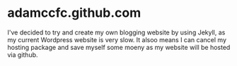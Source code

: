 # adamccfc.github.com

I've decided to try and create my own blogging website by using Jekyll, as my current Wordpress website is very slow. It alsoo means I can cancel my hosting package and save myself some moeny as my website will be hosted via github.
